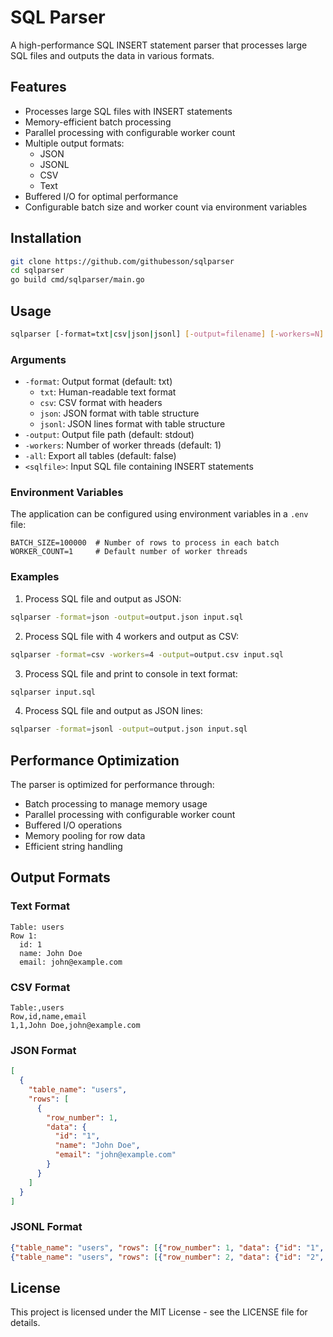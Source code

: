 # SQL Parser

A high-performance SQL INSERT statement parser that processes large SQL files and outputs the data in various formats.

## Features

- Processes large SQL files with INSERT statements
- Memory-efficient batch processing
- Parallel processing with configurable worker count
- Multiple output formats:
  - JSON
  - JSONL
  - CSV
  - Text
- Buffered I/O for optimal performance
- Configurable batch size and worker count via environment variables

## Installation

```bash
git clone https://github.com/githubesson/sqlparser
cd sqlparser
go build cmd/sqlparser/main.go
```

## Usage

```bash
sqlparser [-format=txt|csv|json|jsonl] [-output=filename] [-workers=N] <sqlfile>
```

### Arguments

- `-format`: Output format (default: txt)
  - `txt`: Human-readable text format
  - `csv`: CSV format with headers
  - `json`: JSON format with table structure
  - `jsonl`: JSON lines format with table structure
- `-output`: Output file path (default: stdout)
- `-workers`: Number of worker threads (default: 1)
- `-all`: Export all tables (default: false)
- `<sqlfile>`: Input SQL file containing INSERT statements

### Environment Variables

The application can be configured using environment variables in a `.env` file:

```env
BATCH_SIZE=100000  # Number of rows to process in each batch
WORKER_COUNT=1     # Default number of worker threads
```

### Examples

1. Process SQL file and output as JSON:
```bash
sqlparser -format=json -output=output.json input.sql
```

2. Process SQL file with 4 workers and output as CSV:
```bash
sqlparser -format=csv -workers=4 -output=output.csv input.sql
```

3. Process SQL file and print to console in text format:
```bash
sqlparser input.sql
```

4. Process SQL file and output as JSON lines:
```bash
sqlparser -format=jsonl -output=output.json input.sql
```

## Performance Optimization

The parser is optimized for performance through:
- Batch processing to manage memory usage
- Parallel processing with configurable worker count
- Buffered I/O operations
- Memory pooling for row data
- Efficient string handling

## Output Formats

### Text Format
```
Table: users
Row 1:
  id: 1
  name: John Doe
  email: john@example.com
```

### CSV Format
```
Table:,users
Row,id,name,email
1,1,John Doe,john@example.com
```

### JSON Format
```json
[
  {
    "table_name": "users",
    "rows": [
      {
        "row_number": 1,
        "data": {
          "id": "1",
          "name": "John Doe",
          "email": "john@example.com"
        }
      }
    ]
  }
]
```

### JSONL Format
```json
{"table_name": "users", "rows": [{"row_number": 1, "data": {"id": "1", "name": "John Doe", "email": "john@example.com"}}]}
{"table_name": "users", "rows": [{"row_number": 2, "data": {"id": "2", "name": "John Doe", "email": "john@example.com"}}]}
```

## License

This project is licensed under the MIT License - see the LICENSE file for details. 